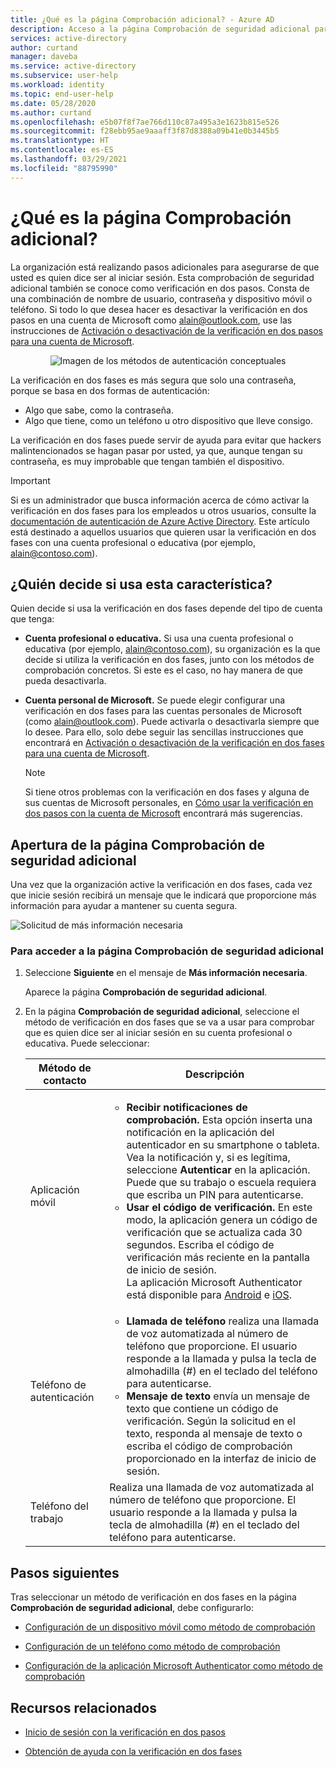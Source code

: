 ```yaml
---
title: ¿Qué es la página Comprobación adicional? - Azure AD
description: Acceso a la página Comprobación de seguridad adicional para la comprobación en dos fases
services: active-directory
author: curtand
manager: daveba
ms.service: active-directory
ms.subservice: user-help
ms.workload: identity
ms.topic: end-user-help
ms.date: 05/28/2020
ms.author: curtand
ms.openlocfilehash: e5b07f8f7ae766d110c87a495a3e1623b815e526
ms.sourcegitcommit: f28ebb95ae9aaaff3f87d8388a09b41e0b3445b5
ms.translationtype: HT
ms.contentlocale: es-ES
ms.lasthandoff: 03/29/2021
ms.locfileid: "88795990"
---
```

# <a name="what-is-the-additional-verification-page"></a>¿Qué es la página Comprobación adicional?

La organización está realizando pasos adicionales para asegurarse de que usted es quien dice ser al iniciar sesión. Esta comprobación de seguridad adicional también se conoce como verificación en dos pasos. Consta de una combinación de nombre de usuario, contraseña y dispositivo móvil o teléfono. Si todo lo que desea hacer es desactivar la verificación en dos pasos en una cuenta de Microsoft como alain@outlook.com, use las instrucciones de [Activación o desactivación de la verificación en dos pasos para una cuenta de Microsoft](https://support.microsoft.com/help/4028586/microsoft-account-turning-two-step-verification-on-or-off).

<center>

![Imagen de los métodos de autenticación conceptuales](../authentication/media/concept-mfa-howitworks/methods.png)</center>

La verificación en dos fases es más segura que solo una contraseña, porque se basa en dos formas de autenticación:

- Algo que sabe, como la contraseña.
- Algo que tiene, como un teléfono u otro dispositivo que lleve consigo.

La verificación en dos fases puede servir de ayuda para evitar que hackers malintencionados se hagan pasar por usted, ya que, aunque tengan su contraseña, es muy improbable que tengan también el dispositivo.

>[!Important]
>Si es un administrador que busca información acerca de cómo activar la verificación en dos fases para los empleados u otros usuarios, consulte la [documentación de autenticación de Azure Active Directory](../authentication/index.yml). Este artículo está destinado a aquellos usuarios que quieren usar la verificación en dos fases con una cuenta profesional o educativa (por ejemplo, alain@contoso.com).

## <a name="who-decides-if-you-use-this-feature"></a>¿Quién decide si usa esta característica?

Quien decide si usa la verificación en dos fases depende del tipo de cuenta que tenga:

- **Cuenta profesional o educativa.** Si usa una cuenta profesional o educativa (por ejemplo, alain@contoso.com), su organización es la que decide si utiliza la verificación en dos fases, junto con los métodos de comprobación concretos. Si este es el caso, no hay manera de que pueda desactivarla.

- **Cuenta personal de Microsoft.** Se puede elegir configurar una verificación en dos fases para las cuentas personales de Microsoft (como alain@outlook.com). Puede activarla o desactivarla siempre que lo desee. Para ello, solo debe seguir las sencillas instrucciones que encontrará en [Activación o desactivación de la verificación en dos fases para una cuenta de Microsoft](https://support.microsoft.com/help/4028586/microsoft-account-turning-two-step-verification-on-or-off).

    >[!Note]
    >Si tiene otros problemas con la verificación en dos fases y alguna de sus cuentas de Microsoft personales, en [Cómo usar la verificación en dos pasos con la cuenta de Microsoft](https://support.microsoft.com/help/12408/microsoft-account-how-to-use-two-step-verification) encontrará más sugerencias.

## <a name="open-the-additional-security-verification-page"></a>Apertura de la página Comprobación de seguridad adicional

Una vez que la organización active la verificación en dos fases, cada vez que inicie sesión recibirá un mensaje que le indicará que proporcione más información para ayudar a mantener su cuenta segura.

![Solicitud de más información necesaria](media/multi-factor-authentication-verification-methods/multi-factor-authentication-initial-prompt.png)

### <a name="to-access-the-additional-security-verification-page"></a>Para acceder a la página Comprobación de seguridad adicional

1. Seleccione **Siguiente** en el mensaje de **Más información necesaria**.

    Aparece la página **Comprobación de seguridad adicional**.

2. En la página **Comprobación de seguridad adicional**, seleccione el método de verificación en dos fases que se va a usar para comprobar que es quien dice ser al iniciar sesión en su cuenta profesional o educativa. Puede seleccionar:

    | Método de contacto | Descripción |
    | --- | --- |
    | Aplicación móvil | <ul><li>**Recibir notificaciones de comprobación.** Esta opción inserta una notificación en la aplicación del autenticador en su smartphone o tableta. Vea la notificación y, si es legítima, seleccione **Autenticar** en la aplicación. Puede que su trabajo o escuela requiera que escriba un PIN para autenticarse.</li><li>**Usar el código de verificación.** En este modo, la aplicación genera un código de verificación que se actualiza cada 30 segundos. Escriba el código de verificación más reciente en la pantalla de inicio de sesión.<br>La aplicación Microsoft Authenticator está disponible para [Android](https://go.microsoft.com/fwlink/?linkid=866594) e [iOS](https://go.microsoft.com/fwlink/?linkid=866594).</li></ul> |
    | Teléfono de autenticación | <ul><li>**Llamada de teléfono** realiza una llamada de voz automatizada al número de teléfono que proporcione. El usuario responde a la llamada y pulsa la tecla de almohadilla (#) en el teclado del teléfono para autenticarse.</li><li>**Mensaje de texto** envía un mensaje de texto que contiene un código de verificación. Según la solicitud en el texto, responda al mensaje de texto o escriba el código de comprobación proporcionado en la interfaz de inicio de sesión.</li></ul> |
    | Teléfono del trabajo | Realiza una llamada de voz automatizada al número de teléfono que proporcione. El usuario responde a la llamada y pulsa la tecla de almohadilla (#) en el teclado del teléfono para autenticarse. |

## <a name="next-steps"></a>Pasos siguientes

Tras seleccionar un método de verificación en dos fases en la página **Comprobación de seguridad adicional**, debe configurarlo:

- [Configuración de un dispositivo móvil como método de comprobación](multi-factor-authentication-setup-phone-number.md)

- [Configuración de un teléfono como método de comprobación](multi-factor-authentication-setup-office-phone.md)

- [Configuración de la aplicación Microsoft Authenticator como método de comprobación](multi-factor-authentication-setup-auth-app.md)

## <a name="related-resources"></a>Recursos relacionados

- [Inicio de sesión con la verificación en dos pasos](multi-factor-authentication-end-user-signin.md)

- [Obtención de ayuda con la verificación en dos fases](multi-factor-authentication-end-user-troubleshoot.md)